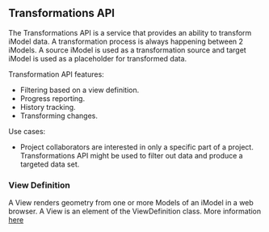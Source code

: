 ## Transformations API

The Transformations API is a service that provides an ability to transform iModel data.
A transformation process is always happening between 2 iModels. A source iModel is used as a transformation source and target iModel is used as a placeholder for transformed data.

Transformation API features:

- Filtering based on a view definition.
- Progress reporting.
- History tracking.
- Transforming changes.

Use cases:

- Project collaborators are interested in only a specific part of a project. Transformations API might be used to filter out data and produce a targeted data set.

### View Definition

A View renders geometry from one or more Models of an iModel in a web browser. A View is an element of the ViewDefinition class. More information [here](https://www.itwinjs.org/learning/frontend/views/)
